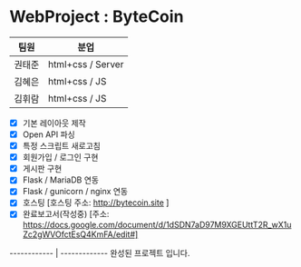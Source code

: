 # WebProject : ByteCoin

     
팀원 | 분업
------------ | -------------
권태준 | html+css / Server
김혜은 | html+css / JS
김휘람 | html+css / JS

- [x] 기본 레이아웃 제작
- [x] Open API 파싱 
- [x] 특정 스크립트 새로고침
- [x] 회원가입 / 로그인 구현
- [x] 게시판 구현
- [x] Flask / MariaDB 연동
- [x] Flask / gunicorn / nginx 연동
- [x] 호스팅 [호스팅 주소: http://bytecoin.site ]
- [x] 완료보고서(작성중) [주소: https://docs.google.com/document/d/1dSDN7aD97M9XGEUttT2R_wX1uZc2gWVOfctEsQ4KmFA/edit#]

------------ | -------------
완성된 프로젝트 입니다.

